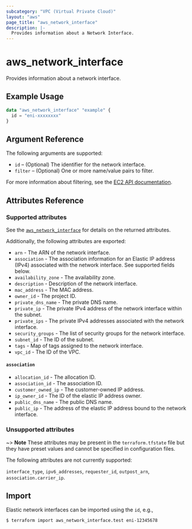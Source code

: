 ```yaml
---
subcategory: "VPC (Virtual Private Cloud)"
layout: "aws"
page_title: "aws_network_interface"
description: |-
  Provides information about a Network Interface.
---
```


# aws_network_interface

Provides information about a network interface.

## Example Usage

```terraform
data "aws_network_interface" "example" {
  id = "eni-xxxxxxxx"
}
```

## Argument Reference

The following arguments are supported:

* `id` – (Optional) The identifier for the network interface.
* `filter` – (Optional) One or more name/value pairs to filter.

For more information about filtering, see the [EC2 API documentation][describe-network-interfaces].

## Attributes Reference

### Supported attributes

See the [`aws_network_interface`][tf-network-interface] for details on the returned attributes.

Additionally, the following attributes are exported:

* `arn` - The ARN of the network interface.
* `association` - The association information for an Elastic IP address (IPv4) associated with the network interface. See supported fields below.
* `availability_zone` - The availability zone.
* `description` - Description of the network interface.
* `mac_address` - The MAC address.
* `owner_id` - The project ID.
* `private_dns_name` - The private DNS name.
* `private_ip` - The private IPv4 address of the network interface within the subnet.
* `private_ips` - The private IPv4 addresses associated with the network interface.
* `security_groups` - The list of security groups for the network interface.
* `subnet_id` - The ID of the subnet.
* `tags` - Map of tags assigned to the network interface.
* `vpc_id` - The ID of the VPC.

#### `association`

* `allocation_id` - The allocation ID.
* `association_id` - The association ID.
* `customer_owned_ip` - The customer-owned IP address.
* `ip_owner_id` - The ID of the elastic IP address owner.
* `public_dns_name` - The public DNS name.
* `public_ip` - The address of the elastic IP address bound to the network interface.

### Unsupported attributes

~> **Note** These attributes may be present in the `terraform.tfstate` file but they have preset values and cannot be specified in configuration files.

The following attributes are not currently supported:

`interface_type`, `ipv6_addresses`, `requester_id`, `outpost_arn`, `association.carrier_ip`.

## Import

Elastic network interfaces can be imported using the `id`, e.g.,

```
$ terraform import aws_network_interface.test eni-12345678
```

[describe-network-interfaces]: https://docs.cloud.croc.ru/en/api/ec2/network_interfaces/DescribeNetworkInterfaces.html
[tf-network-interface]: network_interface.html
